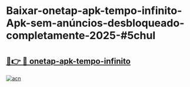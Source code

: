 # Baixar-onetap-apk-tempo-infinito-Apk-sem-anúncios-desbloqueado-completamente-2025-#5chul

# <h2><a href="https://ainizakaria.my?title=onetap-apk-tempo-infinito&ref=24M">🔗👉 🔴 onetap-apk-tempo-infinito</a></h2>

[![acn](https://github.com/user-attachments/assets/0f9c940e-d8b0-45ae-aac7-cd30a18b3e1c)](https://ainizakaria.my?title=onetap-apk-tempo-infinito&ref=24M)

